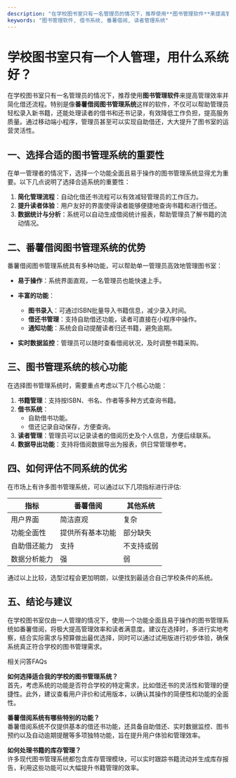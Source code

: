 ```yaml
---
description: "在学校图书室只有一名管理员的情况下，推荐使用**图书管理软件**来提高管理效率并简化借还流程。特别是像**番薯借阅图书管理系统**这样的软件，不仅可以帮助管理员轻松录入新书籍，还能处理读者的借书和还书记录，有效降低工作负担，提高服务质量。通过移动端小程序，管理员甚至可以实现自助借还，大大提升了图书室的运营灵活性。"
keywords: "图书管理软件, 借书系统, 番薯借阅, 读者管理系统"
---
```

# 学校图书室只有一个人管理，用什么系统好？

在学校图书室只有一名管理员的情况下，推荐使用**图书管理软件**来提高管理效率并简化借还流程。特别是像**番薯借阅图书管理系统**这样的软件，不仅可以帮助管理员轻松录入新书籍，还能处理读者的借书和还书记录，有效降低工作负担，提高服务质量。通过移动端小程序，管理员甚至可以实现自助借还，大大提升了图书室的运营灵活性。

## 一、选择合适的图书管理系统的重要性

在单一管理者的情况下，选择一个功能全面且易于操作的图书管理系统显得尤为重要。以下几点说明了选择合适系统的重要性：

1. **简化管理流程**：自动化借还书流程可以有效减轻管理员的工作压力。
2. **提升读者体验**：用户友好的界面使得读者能够便捷地查询书籍和进行借还。
3. **数据统计与分析**：系统可以自动生成借阅统计报表，帮助管理员了解书籍的流动情况。

## 二、番薯借阅图书管理系统的优势

番薯借阅图书管理系统具有多种功能，可以帮助单一管理员高效地管理图书室：

- **易于操作**：系统界面直观，一名管理员也能快速上手。
- **丰富的功能**：
  - **图书录入**：可通过ISBN批量导入书籍信息，减少录入时间。
  - **借还书管理**：支持自助借还功能，读者可直接在小程序中操作。
  - **通知功能**：系统会自动提醒读者归还书籍，避免逾期。
  
- **实时数据监控**：管理员可以随时查看借阅状况，及时调整书籍采购。

## 三、图书管理系统的核心功能

在选择图书管理系统时，需要重点考虑以下几个核心功能：

1. **书籍管理**：支持按ISBN、书名、作者等多种方式查询书籍。
2. **借书系统**：
   - 自助借书功能。
   - 借还记录自动保存，方便查询。
3. **读者管理**：管理员可以记录读者的借阅历史及个人信息，方便后续联系。
4. **数据导出功能**：支持将借阅数据导出为报表，供日常管理参考。

## 四、如何评估不同系统的优劣

在市场上有许多图书管理系统，可以通过以下几项指标进行评估:

| 指标            | 番薯借阅                  | 其他系统      |
|-----------------|--------------------------|---------------|
| 用户界面        | 简洁直观                 | 复杂          |
| 功能全面性      | 提供所有基本功能         | 部分缺失      |
| 自助借还能力    | 支持                     | 不支持或弱   |
| 数据分析能力    | 强                       | 弱            |

通过以上比较，选型过程会更加明朗，以便找到最适合自己学校条件的系统。

## 五、结论与建议

在学校图书室仅由一人管理的情况下，使用一个功能全面且易于操作的图书管理系统如番薯借阅，将极大提高管理效率和读者满意度。建议在选择时，多进行实地考察，结合实际需求与预算做出最优选择，同时可以通过试用版进行初步体验，确保系统真正符合学校的图书管理需求。

相关问答FAQs

**如何选择适合我的学校的图书管理系统？**  
首先，考虑系统的功能是否符合学校的特定需求，比如借还书的灵活性和管理的便捷性。此外，建议查看用户评价和试用版本，以确认其操作的简便性和功能的全面性。

**番薯借阅系统有哪些特别的功能？**  
番薯借阅系统不仅提供基本的借还书功能，还具备自助借还、实时数据监控、图书预约以及自动逾期提醒等多项独特功能，旨在提升用户体验和管理效率。

**如何处理书籍的库存管理？**  
许多现代图书管理系统都包含库存管理模块，可以实时跟踪书籍流动并生成库存报告，利用这些功能可以大幅提升书籍管理的效率。
